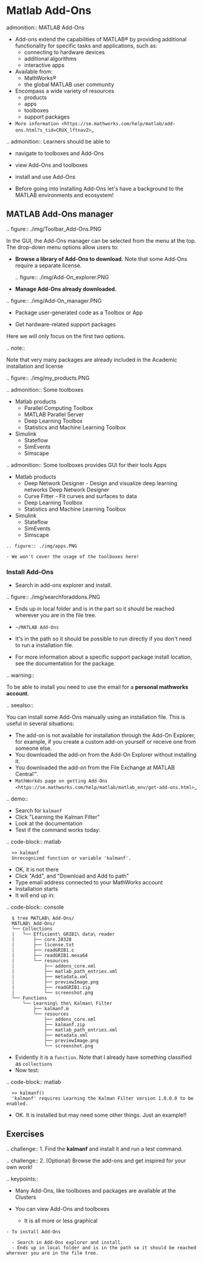 # Matlab Add-Ons


admonition:: MATLAB Add-Ons

   - Add-ons extend the capabilities of MATLAB® by providing additional functionality for specific tasks and applications, such as:
      - connecting to hardware devices
      - additional algorithms
      - interactive apps
   - Available from:
      - MathWorks® 
      - the global MATLAB user community
   - Encompass a wide variety of resources
      - products
      - apps
      - toolboxes
      - support packages
   - `More information <https://se.mathworks.com/help/matlab/add-ons.html?s_tid=CRUX_lftnavZ>`_
   

.. admonition:: Learners should be able to

   - navigate to toolboxes and Add-Ons
   - view Add-Ons and toolboxes
   - install and use Add-Ons    
   
- Before going into installing Add-Ons let's have a background to the MATLAB environments and ecosystem!

## MATLAB Add-Ons manager

.. figure:: ./img/Toolbar_Add-Ons.PNG


In the GUI, the Add-Ons manager can be selected from the menu at the top. The drop-down menu options allow users to:

   - **Browse a library of Add-Ons to download.** Note that some Add-Ons require a separate license.

     .. figure:: ./img/Add-On_explorer.PNG


   - **Manage Add-Ons already downloaded.**

   .. figure:: ./img/Add-On_manager.PNG


   - Package user-generated code as a Toolbox or App

   - Get hardware-related support packages

Here we will only focus on the first two options.

.. note::

   Note that very many packages are already included in the  Academic installation and license

.. figure:: ./img/my_products.PNG

.. admonition:: Some toolboxes

   - Matlab products
      - Parallel Computing Toolbox
      - MATLAB Parallel Server
      - Deep Learning Toolbox
      - Statistics and Machine Learning Toolbox
   - Simulink
      - Stateflow
      - SimEvents
      - Simscape

.. admonition:: Some toolboxes provides GUI for their tools Apps

   - Matlab products
      - Deep Network Designer - Design and visualize deep learning networks Deep Network Designer
      - Curve Fitter - Fit curves and surfaces to data
      - Deep Learning Toolbox
      - Statistics and Machine Learning Toolbox
   - Simulink
      - Stateflow
      - SimEvents
      - Simscape

    .. figure:: ./img/apps.PNG

    - We won't cover the usage of the toolboxes here!

### Install Add-Ons

- Search in add-ons explorer and install.

.. figure:: ./img/searchforaddons.PNG

- Ends up in local folder and is in the part so it should be reached wherever you are in the file tree.

- ``~/MATLAB Add-Ons``

- It's in the path so it should be possible to run directly if you don't need to run a installation file.

- For more information about a specific support package install location, see the documentation for the package.

.. warning::

   To be able to install you need to use the email for a **personal mathworks account**.

.. seealso::

   You can install some Add-Ons manually using an installation file. This is useful in several situations:

   - The add-on is not available for installation through the Add-On Explorer, for example, if you create a custom add-on yourself or receive one from someone else.
   - You downloaded the add-on from the Add-On Explorer without installing it.
   - You downloaded the add-on from the File Exchange at MATLAB Central™.
   - `MathWorkds page on getting Add-Ons <https://se.mathworks.com/help/matlab/matlab_env/get-add-ons.html>`_ 

.. demo:: 

   - Search for ``kalmanf``
   - Click "Learning the Kalman Filter"
   - Look at the documentation
   - Test if the command works today:

   .. code-block:: matlab

      >> kalmanf
      Unrecognized function or variable 'kalmanf'.

   - OK, it is not there
   - Click "Add", and "Download and Add to path"
   - Type email address connected to your MathWorks account
   - Installation starts
   - It will end up in: 

   .. code-block:: console

      $ tree MATLAB\ Add-Ons/
      MATLAB\ Add-Ons/
      └── Collections
      |   └── Efficient\ GRIB1\ data\ reader
      |       ├── core.28328
      |       ├── license.txt
      |       ├── readGRIB1.c
      |       ├── readGRIB1.mexa64
      |       └── resources
      |           ├── addons_core.xml
      |           ├── matlab_path_entries.xml
      |           ├── metadata.xml
      |           ├── previewImage.png
      |           ├── readGRIB1.zip
      |           └── screenshot.png
      └── Functions
          └── Learning\ the\ Kalman\ Filter
              ├── kalmanf.m
              └── resources
                  ├── addons_core.xml
                  ├── kalmanf.zip
                  ├── matlab_path_entries.xml
                  ├── metadata.xml
                  ├── previewImage.png
                  └── screenshot.png

   - Evidently it is a ``function``. Note that I already have something classified as ``collections``
   - Now test:

   .. code-block:: matlab

      >> kalmanf()
      'kalmanf' requires Learning the Kalman Filter version 1.0.0.0 to be enabled.
   
   - OK. It is installed but may need some other things. Just an example!!

## Exercises

.. challenge:: 1. Find the **kalmanf** and install it and run a test command.

.. challenge:: 2. (Optional) Browse the add-ons and get inspired for your own work!

.. keypoints:: 

   - Many Add-Ons, like toolboxes and packages are available at the Clusters
   - You can view Add-Ons and toolboxes

      - It is all more or less graphical

    - To install Add-Ons

      - Search in Add-Ons explorer and install.
      - Ends up in local folder and is in the path so it should be reached wherever you are in the file tree.
